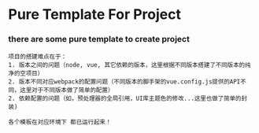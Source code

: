 # Pure Template For Project

### there are some pure template to create project

```
项目的搭建难点在于：
1. 版本之间的问题（node, vue, 其它依赖的版本，这里根据不同版本搭建了不同版本的纯净的空项目）
2. 版本不同对应webpack的配置问题（不同版本的脚手架的vue.config.js提供的API不同，这里对于不同版本做了简单的配置）
2. 依赖配置的问题（如，预处理器的全局引用，UI库主题色的修改...这里也做了简单的封装)
```

    各个模板在对应环境下 都已运行起来！
